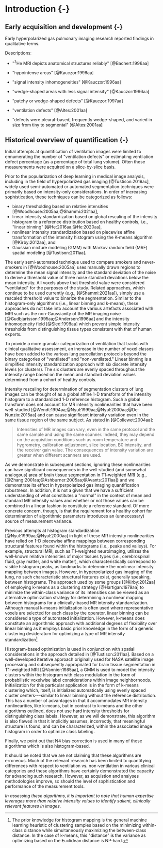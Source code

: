 
# Introduction {-}

## Early acquisition and development {-}

Early hyperpolarized gas pulmonary imaging research reported findings in
qualitative terms.

Descriptions:

* "$^{3}$He MRI depicts anatomical structures reliably" [@Bachert:1996aa]

* "hypointense areas" [@Kauczor:1996aa]

* "signal intensity inhomogeneities" [@Kauczor:1996aa]

* "wedge-shaped areas with less signal intensity" [@Kauczor:1996aa]

* "patchy or wedge-shaped defects" [@Kauczor:1997aa]

* "ventilation defects" [@Altes:2001aa]

* "defects were pleural-based, frequently wedge-shaped, and varied in size from tiny to segmental" [@Altes:2001aa]


## Historical overview of quantification {-}

Initial attempts at quantification of ventilation images were limited to ennumerating
the number of "ventilation defects" or estimating ventilation defect percentage
(as a percentage of total lung volume).  Often these measurements were acquired on a
slice-by-slice basis.

Prior to the popularization of deep learning in medical image analysis,
including in the field of hyperpolarized gas imaging [@Tustison:2019ac], widely
used semi-automated or automated segmentation techniques were primarily based on
intensity-only considerations.  In order of increasing sophistication, these
techniques can be categorized as follows:

* binary thresholding based on relative intensities [@Woodhouse:2005aa;@Shammi:2021aa],
* linear intensity standardization based on global rescaling of the intensity
  histogram to a reference distribution based on healthy controls,
  i.e., "linear binning" [@He:2016aa;@He:2020aa],
* nonlinear intensity standardization based on piecewise affine transformation
  of the intensity histogram using the K-means algorithm [@Kirby:2012aa], and
* Gaussian mixture modeling (GMM) with Markov random field (MRF) spatial
  modeling [@Tustison:2011aa].

The early semi-automated technique used to compare smokers and never-smokers in
[@Woodhouse:2005aa] uses manually drawn regions to determine the mean signal
intensity and the standard deviation of the noise to derive a threshold value of
three noise standard deviations below the mean intensity.  All voxels above that
threshold value were considered "ventilated" for the purposes of the study.
Related approaches, which continue to be used currently (e.g.,
[@Shammi:2021aa]), simply use a rescaled threshold value to binarize the
segmentation.  Similar to the histogram-only algorithms (i.e., linear binning
and k-means), these approaches do not take into account the various artefacts
associated with MRI such as the non-Gaussianity of the MR imaging noise
[@Gudbjartsson:1995aa;@Andersen:1996aa] and the intensity inhomogeneity field
[@Sled:1998aa] which prevent simple intensity thresholds from distinguishing
tissue types consistent with that of human experts.

To provide a more granular categorization of ventilation that tracks with
clinical qualitative assessment, an increase in the number of voxel classes have
been added to the various lung parcellation protocols beyond the binary
categories of "ventilated" and "non-ventilated."  Linear binning is a simplified
intensity standardization approach with six discrete intensity levels (or
clusters).  The six clusters are evenly spaced throughout the intensity range
based on the mean and standard deviation values determined from a cohort of
healthy controls.

Intensity rescaling for determination of segmentation clusters of lung images
can be thought of as a global affine 1-D transform of the intensity histogram to
a standardized 1-D reference histogram. Such a global transform does not account
for MR intensity nonlinearities that have been well-studied
[@Wendt:1994aa;@Nyul:1999aa;@Nyul:2000aa;@De-Nunzio:2015aa] and can cause
significant intensity variation even in the same tissue region of the same
subject.  As stated in [@Collewet:2004aa]:

> Intensities of MR images can vary, even in the same protocol and the same
> sample and using the same scanner. Indeed, they may depend on the acquisition
> conditions such as room temperature and hygrometry, calibration adjustment,
> slice location, B0 intensity, and the receiver gain value. The consequences of
> intensity variation are greater when different scanners are used.

As we demonstrate in subsequent sections, ignoring these nonlinearities can
have significant consequences in the well-studied (and somewhat analogous) area
of brain tissue segmentation in T1-weighted MRI (e.g.,
[@Zhang:2001aa;@Ashburner:2005aa;@Avants:2011aa]) and we demonstrate its effect
in hyperpolarized gas imaging quantification robustness.  In addition, it is not
a given that we have a sufficient understanding of what constitutes a "normal"
in the context of mean and standard MR intensity values and whether or not those
values can be combined in a linear fashion to constitute a reference standard.
Of more concrete concern, though, is that the requirement for a healthy cohort
for determination of algorithmic parameters introduces an (unnecessary) source
of measurement variance.

Previous attempts at histogram standardization [@Nyul:1999aa;@Nyul:2000aa] in
light of these MR intensity nonlinearities have relied on 1-D piecewise affine
mappings between corresponding structural features found within the histograms
(i.e., peaks and valleys).  For example, structural MRI, such as T1-weighted
neuroimaging, utilizes the well-known relative intensities of major tissues
types (i.e., cerebrospinal fluid, gray matter, and white matter), which
characteristically correspond to visible histogram peaks, as landmarks to
determine the nonlinear intensity mapping between images. However, in
hyperpolarized gas imaging of the lung, no such characteristic structural
features exist, generally speaking, between histograms.  The approach used by
some groups [@Kirby:2012aa] of employing k-means as a clustering strategy
[@Hartigan:1979aa] to minimize the within-class variance of its intensities can
be viewed as an alternative optimization strategy for determining a nonlinear
mapping between histograms for a clinically-based MR intensity standardization.
Although manual k-means initialization is often used where representative voxels
are selected for each class by the operator, linear binning can be considered a
type of automated initialization.  However, k-means does constitute an
algorithmic approach with additional degrees of flexibility over linear binning
as it employs basic prior knowledge in the form of a generic clustering
desideratum for optimizing a type of MR intensity standardization[^1]

[^1]: The prior knowledge for histogram mapping is the general machine learning
heuristic of clustering samples based on the minimizing within-class distance
while simultaneously maximizing the between-class distance.  In the case of
k-means, this "distance" is the variance as optimizing based on the Euclidean
distance is NP-hard.

Histogram-based optimization is used in conjunction with spatial considerations
in the approach detailed in [@Tustison:2011aa].  Based on a well-developed
iterative approach originally used for NASA satellite image processing and
subsequently appropriated for brain tissue segmentation in T1-weighted MRI
[@Vannier:1985aa], a GMM is used to model the intensity clusters within the
histogram with class modulation in the form of probabilistic voxelwise label
considerations within image neighborhoods.  Initialization for this particular
application is in the form of k-means clustering which, itself, is initialized
automatically using evenly spaced cluster centers---similar to linear
binning without the reference distribution.  This has a number of advantages in
that it accommodates MR intensity nonlinearities, like k-means, but in contrast
to k-means and the other algorithms outlined, does not use hard intensity
thresholds for distinguishing class labels.  However, as we will demonstrate,
this algorithm is also flawed in that it implicitly assumes,
incorrectly, that meaningful structure is found, and can be characterized,
within the associated image histogram in order to optimize class labeling.

Finally, we point out that N4 bias correction is used in many of these
algorithms which is also histogram-based.

It should be noted that we are not claiming that these algorithms are erroneous.
Much of the relevant research has been limited to quantifying differences with
respect to ventilation vs. non-ventilation in various clinical categories and
these algorithms have certainly demonstrated the capacity for advancing such
research.  However, as acquistion and analyses methodologies improve, so should
the level of sophistication and performance of the measurement tools.

*In assessing these algorithms, it is important to note that human expertise
leverages more than relative intensity values to identify salient, clinically
relevant features in images.*







